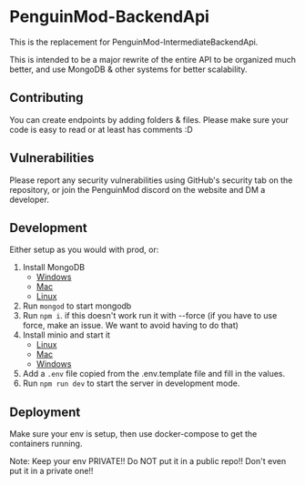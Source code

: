 # PenguinMod-BackendApi

This is the replacement for PenguinMod-IntermediateBackendApi.

This is intended to be a major rewrite of the entire API to be organized much better, and use MongoDB & other systems for better scalability.

## Contributing

You can create endpoints by adding folders & files. Please make sure your code is easy to read or at least has comments :D

## Vulnerabilities

Please report any security vulnerabilities using GitHub's security tab on the repository, or join the PenguinMod discord on the website and DM a developer.

## Development

Either setup as you would with prod, or:

1. Install MongoDB
    - [Windows](https://docs.mongodb.com/manual/tutorial/install-mongodb-on-windows/)
    - [Mac](https://docs.mongodb.com/manual/tutorial/install-mongodb-on-os-x/)
    - [Linux](https://docs.mongodb.com/manual/administration/install-on-linux/)
2. Run `mongod` to start mongodb
3. Run `npm i`. if this doesn't work run it with --force (if you have to use force, make an issue. We want to avoid having to do that)
4. Install minio and start it
   - [Linux](https://min.io/docs/minio/linux/index.html)
   - [Mac](https://min.io/docs/minio/macos/index.html)
   - [Windows](https://min.io/docs/minio/windows/index.html)
5. Add a `.env` file copied from the .env.template file and fill in the values.
6. Run `npm run dev` to start the server in development mode.

## Deployment

Make sure your env is setup, then use docker-compose to get the containers running.

Note: Keep your env PRIVATE!! Do NOT put it in a public repo!! Don't even put it in a private one!!
